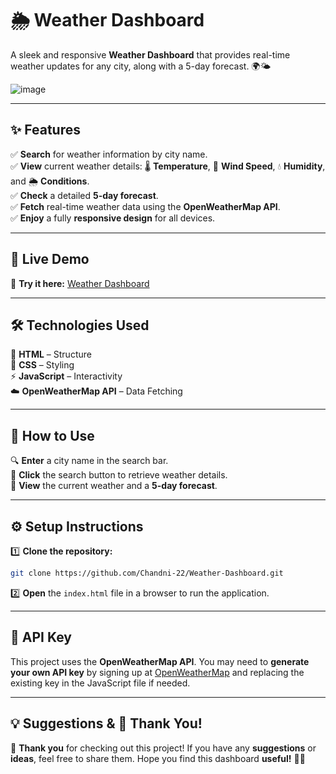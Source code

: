 # 🌦️ **Weather Dashboard**

A sleek and responsive **Weather Dashboard** that provides real-time weather updates for any city, along with a 5-day forecast. 🌍🌤️

![image](https://github.com/user-attachments/assets/9ae48d61-0cd8-461f-aa52-94e8c2688605)

---

## ✨ **Features**
✅ **Search** for weather information by city name.  
✅ **View** current weather details: 🌡️ **Temperature**, 💨 **Wind Speed**, 💧 **Humidity**, and 🌦️ **Conditions**.  
✅ **Check** a detailed **5-day forecast**.  
✅ **Fetch** real-time weather data using the **OpenWeatherMap API**.  
✅ **Enjoy** a fully **responsive design** for all devices.  

---

## 🔗 **Live Demo**
🎯 **Try it here:** [Weather Dashboard](https://chandni-22.github.io/Weather-Dashboard/)

---

## 🛠️ **Technologies Used**
🚀 **HTML** – Structure  
🎨 **CSS** – Styling  
⚡ **JavaScript** – Interactivity  
☁️ **OpenWeatherMap API** – Data Fetching  

---

## 📌 **How to Use**
🔍 **Enter** a city name in the search bar.  
🔄 **Click** the search button to retrieve weather details.  
📅 **View** the current weather and a **5-day forecast**.  

---

## ⚙️ **Setup Instructions**
1️⃣ **Clone the repository:**
   ```sh
   git clone https://github.com/Chandni-22/Weather-Dashboard.git
   ```
2️⃣ **Open** the `index.html` file in a browser to run the application.

---

## 🔑 **API Key**
This project uses the **OpenWeatherMap API**. You may need to **generate your own API key** by signing up at [OpenWeatherMap](https://openweathermap.org/) and replacing the existing key in the JavaScript file if needed.

---

## 💡 **Suggestions & 🙌 Thank You!**
💖 **Thank you** for checking out this project! If you have any **suggestions** or **ideas**, feel free to share them. Hope you find this dashboard **useful!** 🎉😊
